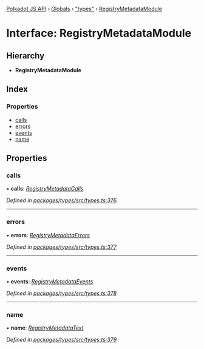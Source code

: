 [Polkadot JS API](../README.md) › [Globals](../globals.md) › ["types"](../modules/_types_.md) › [RegistryMetadataModule](_types_.registrymetadatamodule.md)

# Interface: RegistryMetadataModule

## Hierarchy

* **RegistryMetadataModule**

## Index

### Properties

* [calls](_types_.registrymetadatamodule.md#calls)
* [errors](_types_.registrymetadatamodule.md#errors)
* [events](_types_.registrymetadatamodule.md#events)
* [name](_types_.registrymetadatamodule.md#name)

## Properties

###  calls

• **calls**: *[RegistryMetadataCalls](_types_.registrymetadatacalls.md)*

*Defined in [packages/types/src/types.ts:376](https://github.com/polkadot-js/api/blob/c1c537a3b5/packages/types/src/types.ts#L376)*

___

###  errors

• **errors**: *[RegistryMetadataErrors](../modules/_types_.md#registrymetadataerrors)*

*Defined in [packages/types/src/types.ts:377](https://github.com/polkadot-js/api/blob/c1c537a3b5/packages/types/src/types.ts#L377)*

___

###  events

• **events**: *[RegistryMetadataEvents](_types_.registrymetadataevents.md)*

*Defined in [packages/types/src/types.ts:378](https://github.com/polkadot-js/api/blob/c1c537a3b5/packages/types/src/types.ts#L378)*

___

###  name

• **name**: *[RegistryMetadataText](_types_.registrymetadatatext.md)*

*Defined in [packages/types/src/types.ts:379](https://github.com/polkadot-js/api/blob/c1c537a3b5/packages/types/src/types.ts#L379)*
